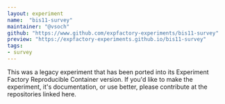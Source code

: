 ```yaml
---
layout: experiment
name:  "bis11-survey"
maintainer: "@vsoch"
github: "https://www.github.com/expfactory-experiments/bis11-survey"
preview: "https://expfactory-experiments.github.io/bis11-survey"
tags:
- survey
---
```


This was a legacy experiment that has been ported into its Experiment Factory Reproducible Container version. If you'd like to make the experiment, it's documentation, or use better, please contribute at the repositories linked here.
